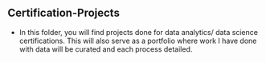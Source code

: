 ## Certification-Projects
* In this folder, you will find projects done for data analytics/ data science certifications. This will also serve as a portfolio where work I have done with data will be curated and each process detailed.
